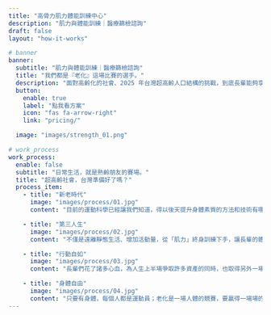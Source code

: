 ```yaml
---
title: "高骨力肌力體能訓練中心"
description: "肌力與體能訓練｜醫療篩檢諮詢"
draft: false
layout: "how-it-works"

# banner
banner:
  subtitle: "肌力與體能訓練｜醫療篩檢諮詢"
  title: "我們都是『老化』這場比賽的選手。"
  description: "面對高齡化的社會、2025 年台灣超高齡人口結構的挑戰，到底長輩能夠享受長壽的幸福，還是被迫接受長年的退化和失能？其實，我們有辦法提供長輩們不同的選擇。"
  button:
    enable: true
    label: "點我看方案"
    icon: "fas fa-arrow-right"
    link: "pricing/"

  image: "images/strength_01.png"

# work_process
work_process:
  enable: false
  subtitle: "日常生活，就是熟齡朋友的賽場。"
  title: "超高齡社會，台灣準備好了嗎？"
  process_item:
    - title: "新老時代"
      image: "images/process/01.jpg"
      content: "目前的運動科學已經讓我們知道，得以後天提升身體素質的方法和技術有哪些，運用在長輩的訓練上。"

    - title: "第三人生"
      image: "images/process/02.jpg"
      content: "不僅是遠離靜態生活、增加活動量，從「肌力」終身訓練下手，讓長輩的體能長期保持、提升。"

    - title: "行動自如"
      image: "images/process/03.jpg"
      content: "長輩們花了諸多心血，為人生上半場爭取許多資產的同時，也取得另外一場比賽的參賽資格：老化。"

    - title: "身體自由"
      image: "images/process/04.jpg"
      content: "只要有身體，每個人都是運動員；老化是一場人體的競賽，要贏得一場場的比賽，只能增強體力。"
---
```

